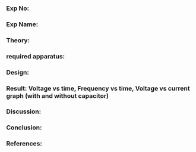 ### Exp No:
### Exp Name:
### Theory:
### required apparatus:
### Design:
### Result: Voltage vs time, Frequency vs time, Voltage vs current graph (with and without capacitor) 
### Discussion:
### Conclusion:
### References:
